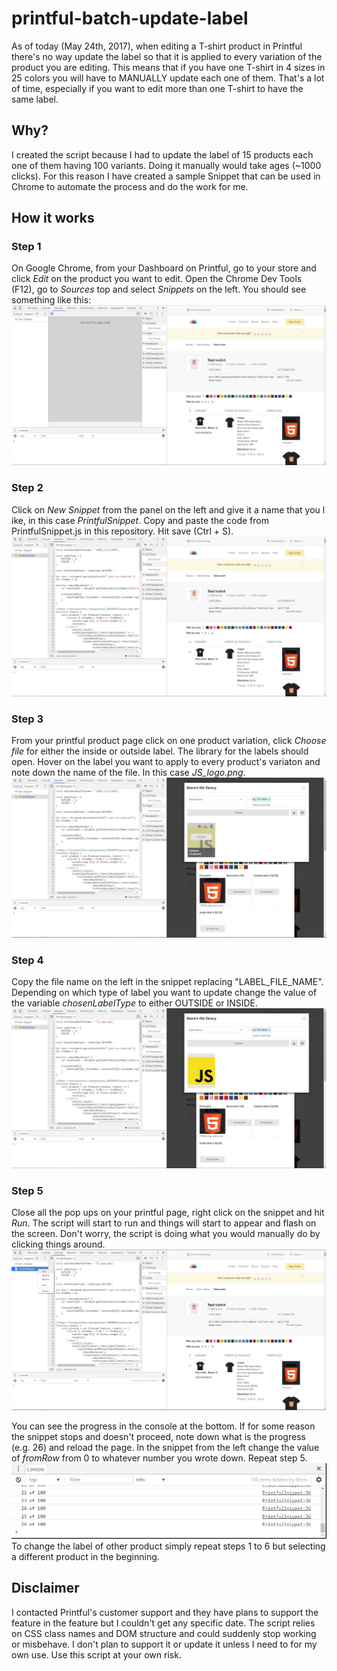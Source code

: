# printful-batch-update-label
As of today (May 24th, 2017), when editing a T-shirt product in Printful there's no way update the label so that it is applied to every variation of the product you are editing. This means that if you have one T-shirt in 4 sizes in 25 colors you will have to MANUALLY update each one of them. That's a lot of time, especially if you want to edit more than one T-shirt to have the same label.  

## Why?

I created the script because I had to update the label of 15 products each one of them having 100 variants. Doing it manually would take ages (~1000 clicks). For this reason I have created a sample Snippet that can be used in Chrome to automate the process and do the work for me.  

## How it works
### Step 1

On Google Chrome, from your Dashboard on Printful, go to your store and click _Edit_ on the product you want to edit. Open the Chrome Dev Tools (F12), go to _Sources_ top and select _Snippets_ on the left. You should see something like this:
![Step1](Images/Screenshot_1.JPG?raw=True)

### Step 2

Click on _New Snippet_ from the panel on the left and give it a name that you l ike, in this case _PrintfulSnippet_. Copy and paste the code from PrintfulSnippet.js in this repository. Hit save (Ctrl + S).
![Step2](Images/Screenshot_2.JPG?raw=True)

### Step 3

From your printful product page click on one product variation, click _Choose file_ for either the inside or outside label. The library for the labels should open. Hover on the label you want to apply to every product's variaton and note down the name of the file. In this case _JS_logo.png_.
![Step3](Images/Screenshot_3.JPG?raw=True)

### Step 4

Copy the file name on the left in the snippet replacing "LABEL_FILE_NAME". Depending on which type of label you want to update change the value of the variable _chosenLabelType_ to either OUTSIDE or INSIDE.
![Step4](Images/Screenshot_4.JPG?raw=True)

### Step 5

Close all the pop ups on your printful page, right click on the snippet and hit _Run_. The script will start to run and things will start to appear and flash on the screen. Don't worry, the script is doing what you would manually do by clicking things around. 
![Step5](Images/Screenshot_5.JPG?raw=True)


You can see the progress in the console at the bottom. If for some reason the snippet stops and doesn't proceed, note down what is the progress (e.g. 26) and reload the page. In the snippet from the left change the value of _fromRow_ from 0 to whatever number you wrote down. Repeat step 5.
![Step6](Images/Screenshot_6.JPG?raw=True)  
To change the label of other product simply repeat steps 1 to 6 but selecting a different product in the beginning.  

## Disclaimer
I contacted Printful's customer support and they have plans to support the feature in the feature but I couldn't get any specific date. The script relies on CSS class names and DOM structure and could suddenly stop working or misbehave. I don't plan to support it or update it unless I need to for my own use. Use this script at your own risk. 
